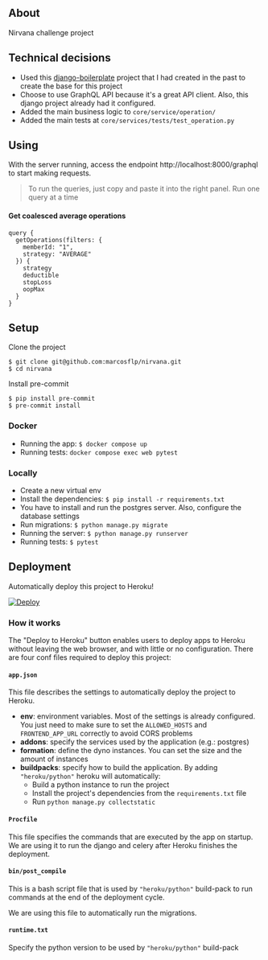 ## About

Nirvana challenge project


## Technical decisions

- Used this [django-boilerplate](https://github.com/marcosflp/django-boilerplate) project that I had created in the past to create the base for this project
- Choose to use GraphQL API because it's a great API client. Also, this django project already had it configured.
- Added the main business logic to `core/service/operation/`
- Added the main tests at `core/services/tests/test_operation.py`


## Using

With the server running, access the endpoint http://localhost:8000/graphql to start making requests.

> To run the queries, just copy and paste it into the right panel. Run one query at a time

#### Get coalesced average operations
```gql
query {
  getOperations(filters: {
    memberId: "1", 
    strategy: "AVERAGE"
  }) {
    strategy
    deductible
    stopLoss
    oopMax
  }
}
```


## Setup

Clone the project
```shell
$ git clone git@github.com:marcosflp/nirvana.git
$ cd nirvana
```

Install pre-commit
```shell
$ pip install pre-commit
$ pre-commit install
```

### Docker

- Running the app: `$ docker compose up`
- Running tests: `docker compose exec web pytest`

### Locally

- Create a new virtual env
- Install the dependencies: `$ pip install -r requirements.txt`
- You have to install and run the postgres server. Also, configure the database settings 
- Run migrations: `$ python manage.py migrate`
- Running the server: `$ python manage.py runserver`
- Running tests: `$ pytest`


## Deployment

Automatically deploy this project to Heroku!

[![Deploy](https://www.herokucdn.com/deploy/button.svg)](https://heroku.com/deploy)

### How it works

The "Deploy to Heroku" button enables users to deploy apps to Heroku without leaving the web browser, and with little or no configuration. There are four conf files required to deploy this project: 

#### `app.json`

This file describes the settings to automatically deploy the project to Heroku.

- **env**: environment variables. Most of the settings is already configured. You just need to make sure to set the `ALLOWED_HOSTS` and `FRONTEND_APP_URL` correctly to avoid CORS problems 
- **addons**: specify the services used by the application (e.g.: postgres)
- **formation**: define the dyno instances. You can set the size and the amount of instances
- **buildpacks**: specify how to build the application. By adding `"heroku/python"` heroku will automatically:
  - Build a python instance to run the project
  - Install the project's dependencies from the `requirements.txt` file
  - Run `python manage.py collectstatic`

#### `Procfile`

This file specifies the commands that are executed by the app on startup. We are using it to run the django and celery after Heroku finishes the deployment.

#### `bin/post_compile`

This is a bash script file that is used by `"heroku/python"` build-pack to run commands at the end of the deployment cycle.

We are using this file to automatically run the migrations.

#### `runtime.txt`

Specify the python version to be used by `"heroku/python"` build-pack
